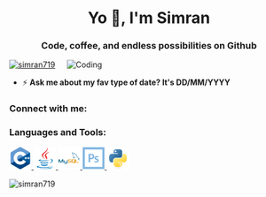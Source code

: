
<h1 align="center"> Yo 👋, I'm Simran</h1>
<h3 align="center">Code, coffee, and endless possibilities on Github</h3>
<img align="right" alt="Coding" width="400" src="https://images.app.goo.gl/GfGDMtraiJEGqdLr6">
<p align="left"> <a href="https://github.com/ryo-ma/github-profile-trophy"><img src="https://github-profile-trophy.vercel.app/?username=simran719" alt="simran719" /></a> </p>

- ⚡ **Ask me about my fav type of date? It's DD/MM/YYYY**

<h3 align="left">Connect with me:</h3>
<p align="left">
</p>

<h3 align="left">Languages and Tools:</h3>
<p align="left"> <a href="https://www.w3schools.com/cpp/" target="_blank" rel="noreferrer"> <img src="https://raw.githubusercontent.com/devicons/devicon/master/icons/cplusplus/cplusplus-original.svg" alt="cplusplus" width="40" height="40"/> </a> <a href="https://www.java.com" target="_blank" rel="noreferrer"> <img src="https://raw.githubusercontent.com/devicons/devicon/master/icons/java/java-original.svg" alt="java" width="40" height="40"/> </a> <a href="https://www.mysql.com/" target="_blank" rel="noreferrer"> <img src="https://raw.githubusercontent.com/devicons/devicon/master/icons/mysql/mysql-original-wordmark.svg" alt="mysql" width="40" height="40"/> </a> <a href="https://www.photoshop.com/en" target="_blank" rel="noreferrer"> <img src="https://raw.githubusercontent.com/devicons/devicon/master/icons/photoshop/photoshop-line.svg" alt="photoshop" width="40" height="40"/> </a> <a href="https://www.python.org" target="_blank" rel="noreferrer"> <img src="https://raw.githubusercontent.com/devicons/devicon/master/icons/python/python-original.svg" alt="python" width="40" height="40"/> </a> </p>

<p><img align="center" src="https://github-readme-stats.vercel.app/api/top-langs?username=simran719&show_icons=true&locale=en&layout=compact" alt="simran719" /></p>
